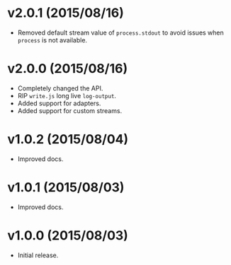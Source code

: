 # v2.0.1 (2015/08/16)

* Removed default stream value of `process.stdout` to avoid issues when `process` is not available.

# v2.0.0 (2015/08/16)

* Completely changed the API.
* RIP `write.js` long live `log-output`.
* Added support for adapters.
* Added support for custom streams.

# v1.0.2 (2015/08/04)

* Improved docs.

# v1.0.1 (2015/08/03)

* Improved docs.

# v1.0.0 (2015/08/03)

* Initial release.
